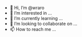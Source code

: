 - 👋 Hi, I’m @wraro
- 👀 I’m interested in ...
- 🌱 I’m currently learning ...
- 💞️ I’m looking to collaborate on ...
- 📫 How to reach me ...

<!---
wraro/wraro is a ✨ special ✨ repository because its `README.md` (this file) appears on your GitHub profile.
You can click the Preview link to take a look at your changes.
--->
